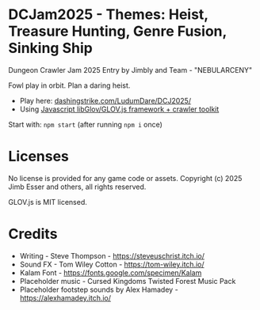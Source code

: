 DCJam2025 - Themes: Heist, Treasure Hunting, Genre Fusion, Sinking Ship
============================

Dungeon Crawler Jam 2025 Entry by Jimbly and Team - "NEBULARCENY"

Fowl play in orbit.  Plan a daring heist.

* Play here: [dashingstrike.com/LudumDare/DCJ2025/](http://www.dashingstrike.com/LudumDare/DCJ2025/)
* Using [Javascript libGlov/GLOV.js framework + crawler toolkit](https://github.com/Jimbly/glovjs/tree/crawler)

Start with: `npm start` (after running `npm i` once)

Licenses
========
No license is provided for any game code or assets.  Copyright (c) 2025 Jimb Esser and others, all rights reserved.

GLOV.js is MIT licensed.


Credits
=======

* Writing - Steve Thompson -  https://steveuschrist.itch.io/
* Sound FX - Tom Wiley Cotton - https://tom-wiley.itch.io/
* Kalam Font - https://fonts.google.com/specimen/Kalam
* Placeholder music - Cursed Kingdoms Twisted Forest Music Pack
* Placeholder footstep sounds by Alex Hamadey - https://alexhamadey.itch.io/
